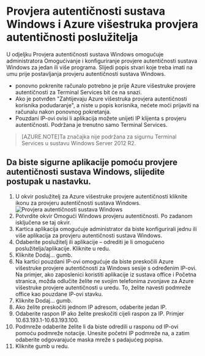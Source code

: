 <properties 
    pageTitle="Provjera autentičnosti sustava Windows i Azure višestruka provjera autentičnosti poslužitelja"
    description="To je stranica Azure višestruke provjere autentičnosti koje će vam pomoći u uvođenju provjeru autentičnosti sustava Windows i Azure višestruke provjere autentičnosti poslužitelja."
    services="multi-factor-authentication"
    documentationCenter=""
    authors="kgremban"
    manager="femila"
    editor="curtand"/>

<tags
    ms.service="multi-factor-authentication"
    ms.workload="identity"
    ms.tgt_pltfrm="na"
    ms.devlang="na"
    ms.topic="get-started-article"
    ms.date="08/04/2016"
    ms.author="kgremban"/>

# <a name="windows-authentication-and-azure-multi-factor-authentication-server"></a>Provjera autentičnosti sustava Windows i Azure višestruka provjera autentičnosti poslužitelja

U odjeljku Provjera autentičnosti sustava Windows omogućuje administratora Omogućivanje i konfiguriranje provjere autentičnosti sustava Windows za jedan ili više programa.  Slijedi popis stvari koje treba imati na umu prije postavljanja provjeru autentičnosti sustava Windows.

-  ponovno pokrenite računalo potrebno je prije Azure višestruke provjere autentičnosti za Terminal Services bit će na snazi.
-  Ako je potvrđen "Zahtijevaju Azure višestruka provjera autentičnosti korisnika podudaranje", a niste u popis korisnika, nećete moći prijaviti na računalu nakon ponovnog pokretanja.
-  Pouzdani IP-ovi ovisi li aplikacija možete unijeti IP klijenta s provjeru autentičnosti. Podržana je trenutno samo Terminal Services.  







>[AZURE.NOTE]Ta značajka nije podržana za sigurnu Terminal Services u sustavu Windows Server 2012 R2.




## <a name="to-secure-an-application-with-windows-authentication-use-the-following-procedure"></a>Da biste sigurne aplikacije pomoću provjere autentičnosti sustava Windows, slijedite postupak u nastavku.

1. U okvir poslužitelj za Azure višestruke provjere autentičnosti kliknite ikonu za provjeru autentičnosti sustava Windows.
![Provjera autentičnosti sustava Windows](./media/multi-factor-authentication-get-started-server-windows/windowsauth.png)
2. Potvrdite okvir Omogući Windows provjeru autentičnosti. Po zadanom isključena se taj okvir.
3. Kartica aplikacija omogućuje administrator da biste konfigurirali jednu ili više aplikacija za provjeru autentičnosti sustava Windows.
4. Odaberite poslužitelj ili aplikacije – odrediti je li omogućeno poslužitelja/aplikacije. Kliknite u redu.
5. Kliknite Dodaj... gumb.
6. Na kartici pouzdani IP-ovi omogućuje da biste preskočili Azure višestruke provjere autentičnosti za Windows sesije s određenim IP-ovi. Na primjer, ako zaposlenici koristiti aplikacije iz sustava office i Početna stranica, možda odlučite želite ne svojim telefonima zvonjave za Azure višestruke provjere autentičnosti u uredu. To, želite navesti podmreže office kao pouzdane IP-ovi stavku.
7. Kliknite Dodaj... gumb.
8. Ako želite preskočiti jednom IP adresom, odaberite jedan IP.
9. Odaberite raspon IP ako želite preskočiti cijeli raspon za IP. Primjer 10.63.193.1-10.63.193.100.
10. Podmreže odaberite želite li da biste odredili u rasponu od IP-ovi pomoću podmreže notacije. Unesite početni IP podmreže na, a zatim odaberite odgovarajuće maska mreže s padajućeg popisa.
11. Kliknite gumb u redu.
